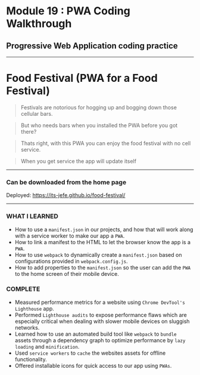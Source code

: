 # Module 19 : PWA Coding Walkthrough
## Progressive Web Application coding practice

---
# Food Festival (PWA for a Food Festival)

> Festivals are notorious for hogging up and bogging down those cellular bars. 

> But who needs bars when you installed the PWA before you got there?

> Thats right, with this PWA you can enjoy the food festival with no cell service. 

> When you get service the app will update itself
---
### Can be downloaded from the home page
Deployed: https://its-jefe.github.io/food-festival/

---
### WHAT I LEARNED
- How to use a `manifest.json` in our projects, and how that will work along with a service worker to make our app a `PWA`.
- How to link a manifest to the HTML to let the browser know the app is a `PWA`.
- How to use `webpack` to dynamically create a `manifest.json` based on configurations provided in `webpack.config.js`.
- How to add properties to the `manifest.json` so the user can add the `PWA` to the home screen of their mobile device.

### COMPLETE
- Measured performance metrics for a website using `Chrome DevTool's Lighthouse` app.
- Performed `Lighthouse audits` to expose performance flaws which are especially critical when dealing with slower mobile devices on sluggish networks.
- Learned how to use an automated build tool like `webpack` to `bundle` assets through a dependency graph to optimize performance by `lazy loading` and `minification`.
- Used `service workers` to `cache` the websites assets for offline functionality.
- Offered installable icons for quick access to our app using `PWAs`.
